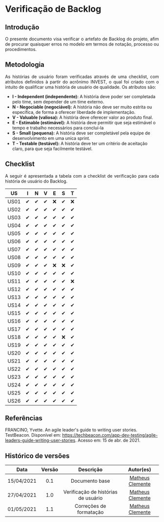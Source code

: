 # Verificação de Backlog
## Introdução
<p align = "justify">O presente documento visa verificar o artefato de Backlog do projeto, afim de procurar quaisquer erros no modelo em termos de notação, processo ou procedimentos.</p>

## Metodologia
<p align = "justify">As histórias de usuário foram verificadas através de uma checklist, com atributos definidos à partir do acrônimo INVEST, o qual foi criado com o intuito de qualificar uma história de usuário de qualidade. Os atributos são:</p>

- **I - Independent (independente):** A história deve poder ser completada pelo time, sem depender de um time externo.
- **N - Negociable (negociável):** A história não deve ser muito estrita ou específica, de forma a oferecer liberdade de implementação.
- **V - Valuable (valiosa):** A história deve oferecer valor ao produto final.
- **E - Estimable (estimável):** A história deve permitir que seja estimável o tempo e trabalho necessários para concluí-la
- **S - Small (pequena):** A história deve ser completável pela equipe de desenvolvimento em uma unica sprint.
- **T - Testable (testável):** A história deve ter um critério de aceitação claro, para que seja facilmente testável.
 
## Checklist
<p align = "justify">A seguir é apresentada a tabela com a checklist de verificação para cada história de usuário do Backlog.</p>

|  US  | I | N | V | E | S | T |
| :---: | :---: | :---: | :---: | :---: | :---: | :---: 
| US01 | ✔ | ✔ | ✔ | ❌ | ✔ | ❌ |
| US02 | ✔ | ✔ | ✔ | ✔ | ✔ | ✔ |
| US03 | ✔ | ✔ | ✔ | ✔ | ✔ | ✔ |
| US04 | ✔ | ✔ | ✔ | ✔ | ✔ | ✔ |
| US05 | ✔ | ✔ | ✔ | ✔ | ✔ | ✔ |
| US06 | ✔ | ✔ | ✔ | ✔ | ✔ | ✔ |
| US07 | ✔ | ✔ | ✔ | ✔ | ✔ | ✔ |
| US08 | ✔ | ✔ | ✔ | ✔ | ✔ | ✔ |
| US09 | ✔ | ✔ | ✔ | ❌ | ❌ | ✔ |
| US10 | ✔ | ✔ | ✔ | ✔ | ✔ | ✔ |
| US11 | ✔ | ✔ | ✔ | ✔ | ✔ | ❌ |
| US12 | ✔ | ✔ | ✔ | ✔ | ✔ | ✔ |
| US13 | ✔ | ✔ | ✔ | ✔ | ✔ | ✔ |
| US14 | ✔ | ✔ | ✔ | ✔ | ✔ | ✔ |
| US15 | ✔ | ✔ | ✔ | ✔ | ✔ | ✔ |
| US16 | ✔ | ✔ | ✔ | ✔ | ✔ | ✔ |
| US17 | ✔ | ✔ | ✔ | ✔ | ✔ | ✔ |
| US18 | ✔ | ✔ | ✔ | ✔ | ❌ | ✔ |
| US19 | ✔ | ✔ | ✔ | ✔ | ✔ | ✔ |
| US20 | ✔ | ✔ | ✔ | ✔ | ✔ | ✔ |
| US21 | ✔ | ✔ | ✔ | ✔ | ✔ | ✔ |
| US22 | ✔ | ✔ | ✔ | ✔ | ✔ | ✔ |
| US23 | ✔ | ✔ | ✔ | ✔ | ✔ | ✔ |
| US24 | ✔ | ✔ | ✔ | ✔ | ✔ | ✔ |
| US25 | ✔ | ✔ | ✔ | ✔ | ✔ | ✔ |
| US26 | ✔ | ✔ | ✔ | ✔ | ✔ | ✔ |

## Referências
FRANCINO, Yvette. An agile leader's guide to writing user stories. TestBeacon. Disponível em: https://techbeacon.com/app-dev-testing/agile-leaders-guide-writing-user-stories. Acesso em: 15 de abr. de 2021.

## Histórico de versões

| Data | Versão | Descrição | Autor(es) |
| :---: | :---: | :---: | :---: |
| 15/04/2021 | 0.1 | Documento base | [Matheus Clemente](https://github.com/matheusclemente) |
| 27/04/2021 | 1.0 | Verificação de histórias de usuário | [Matheus Clemente](https://github.com/matheusclemente) |
| 01/05/2021 | 1.1 | Correções de formatação | [Matheus Clemente](https://github.com/matheusclemente) |
